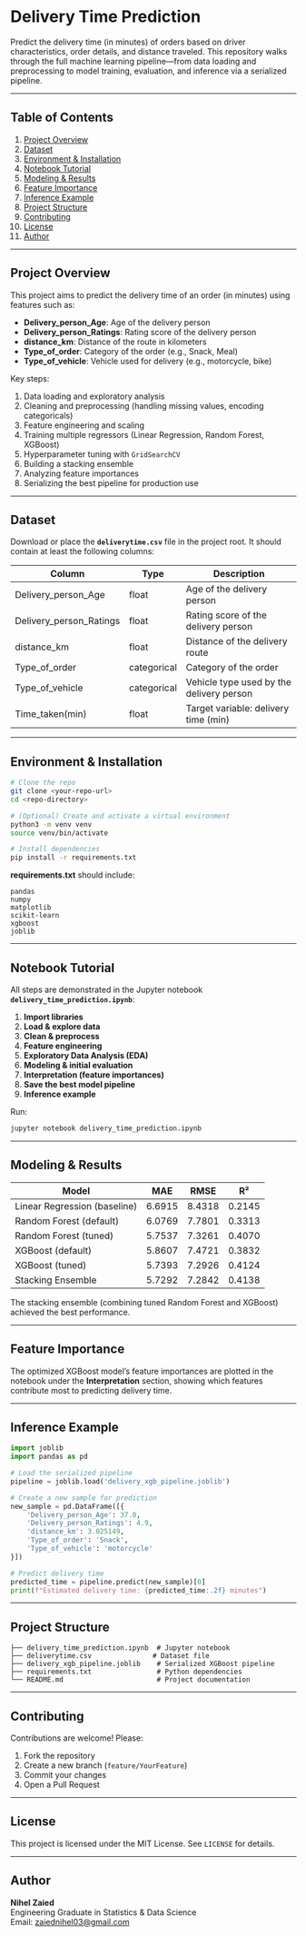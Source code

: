 # Delivery Time Prediction

Predict the delivery time (in minutes) of orders based on driver characteristics, order details, and distance traveled. This repository walks through the full machine learning pipeline—from data loading and preprocessing to model training, evaluation, and inference via a serialized pipeline.

---

## Table of Contents

1. [Project Overview](#project-overview)
2. [Dataset](#dataset)
3. [Environment & Installation](#environment--installation)
4. [Notebook Tutorial](#notebook-tutorial)
5. [Modeling & Results](#modeling--results)
6. [Feature Importance](#feature-importance)
7. [Inference Example](#inference-example)
8. [Project Structure](#project-structure)
9. [Contributing](#contributing)
10. [License](#license)
11. [Author](#author)

---

## Project Overview

This project aims to predict the delivery time of an order (in minutes) using features such as:

- **Delivery_person_Age**: Age of the delivery person
- **Delivery_person_Ratings**: Rating score of the delivery person
- **distance_km**: Distance of the route in kilometers
- **Type_of_order**: Category of the order (e.g., Snack, Meal)
- **Type_of_vehicle**: Vehicle used for delivery (e.g., motorcycle, bike)

Key steps:

1. Data loading and exploratory analysis  
2. Cleaning and preprocessing (handling missing values, encoding categoricals)  
3. Feature engineering and scaling  
4. Training multiple regressors (Linear Regression, Random Forest, XGBoost)  
5. Hyperparameter tuning with `GridSearchCV`  
6. Building a stacking ensemble  
7. Analyzing feature importances  
8. Serializing the best pipeline for production use

---

## Dataset

Download or place the **`deliverytime.csv`** file in the project root. It should contain at least the following columns:

| Column                  | Type         | Description                              |
|-------------------------|--------------|------------------------------------------|
| Delivery_person_Age     | float        | Age of the delivery person               |
| Delivery_person_Ratings | float        | Rating score of the delivery person      |
| distance_km             | float        | Distance of the delivery route           |
| Type_of_order           | categorical  | Category of the order                    |
| Type_of_vehicle         | categorical  | Vehicle type used by the delivery person |
| Time_taken(min)         | float        | Target variable: delivery time (min)     |

---

## Environment & Installation

```bash
# Clone the repo
git clone <your-repo-url>
cd <repo-directory>

# (Optional) Create and activate a virtual environment
python3 -m venv venv
source venv/bin/activate

# Install dependencies
pip install -r requirements.txt
```

**requirements.txt** should include:
```
pandas
numpy
matplotlib
scikit-learn
xgboost
joblib
```

---

## Notebook Tutorial

All steps are demonstrated in the Jupyter notebook **`delivery_time_prediction.ipynb`**:

1. **Import libraries**  
2. **Load & explore data**  
3. **Clean & preprocess**  
4. **Feature engineering**  
5. **Exploratory Data Analysis (EDA)**  
6. **Modeling & initial evaluation**  
7. **Interpretation (feature importances)**  
8. **Save the best model pipeline**  
9. **Inference example**  

Run:
```bash
jupyter notebook delivery_time_prediction.ipynb
```

---

## Modeling & Results

| Model                          | MAE    | RMSE   |  R²    |
|--------------------------------|--------|--------|--------|
| Linear Regression (baseline)   | 6.6915 | 8.4318 | 0.2145 |
| Random Forest (default)        | 6.0769 | 7.7801 | 0.3313 |
| Random Forest (tuned)          | 5.7537 | 7.3261 | 0.4070 |
| XGBoost (default)              | 5.8607 | 7.4721 | 0.3832 |
| XGBoost (tuned)                | 5.7393 | 7.2926 | 0.4124 |
| Stacking Ensemble              | 5.7292 | 7.2842 | 0.4138 |

The stacking ensemble (combining tuned Random Forest and XGBoost) achieved the best performance.

---

## Feature Importance

The optimized XGBoost model’s feature importances are plotted in the notebook under the **Interpretation** section, showing which features contribute most to predicting delivery time.

---

## Inference Example

```python
import joblib
import pandas as pd

# Load the serialized pipeline
pipeline = joblib.load('delivery_xgb_pipeline.joblib')

# Create a new sample for prediction
new_sample = pd.DataFrame([{
    'Delivery_person_Age': 37.0,
    'Delivery_person_Ratings': 4.9,
    'distance_km': 3.025149,
    'Type_of_order': 'Snack',
    'Type_of_vehicle': 'motorcycle'
}])

# Predict delivery time
predicted_time = pipeline.predict(new_sample)[0]
print(f"Estimated delivery time: {predicted_time:.2f} minutes")
```

---

## Project Structure

```
├── delivery_time_prediction.ipynb  # Jupyter notebook
├── deliverytime.csv               # Dataset file
├── delivery_xgb_pipeline.joblib    # Serialized XGBoost pipeline
├── requirements.txt                # Python dependencies
└── README.md                       # Project documentation
```

---

## Contributing

Contributions are welcome! Please:
1. Fork the repository  
2. Create a new branch (`feature/YourFeature`)  
3. Commit your changes  
4. Open a Pull Request  

---

## License

This project is licensed under the MIT License. See `LICENSE` for details.

---

## Author

**Nihel Zaied**  
Engineering Graduate in Statistics & Data Science  
Email: zaiednihel03@gmail.com

